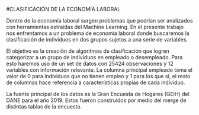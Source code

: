 #CLASIFICACIÓN DE LA ECONOMÍA LABORAL

Dentro de la economía laboral surgen problemas que podrían ser analizados con herramientas extraídas del Machine Learning. En el presente trabajo nos enfrentamos a un problema de economía laboral donde buscaremos la clasificación de individuos en dos grupos sujetos a una serie de variables.

El objetivo es la creación de algoritmos de clasificación que logren categorizar a un grupo de individuos en empleado o desempleado. Para esto haremos uso de un set de datos con 25424 observaciones y 12 variables con información relevante. La columna principal empleado toma el valor de 0 para individuos que no tienen empleo y 1 para los que si, el resto de columnas hace referencia a características propias de cada individuo.

La fuente principal de los datos es la Gran Encuesta de Hogares (GEIH) del DANE para el año 2019. Estos fueron construidos por medio del merge de distintas tablas de la encuesta.
